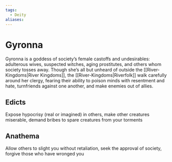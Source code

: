```yaml
---
tags:
  - Deity
aliases:
---
```

# Gyronna
Gyronna is a goddess of society’s female castoffs and undesirables: adulterous wives, suspected witches, aging prostitutes, and others whom society tosses away. Though she’s all but unheard of outside the [[River-Kingdoms|River Kingdoms]], the [[River-Kingdoms|Riverfolk]] walk carefully around her clergy, fearing their ability to poison minds with resentment and hate, turnfriends against one another, and make enemies out of allies.

## Edicts  
Expose hypocrisy (real or imagined) in others, make other creatures miserable, demand bribes to  spare creatures from your torments
## Anathema  
Allow others to slight you without retaliation, seek the approval of society, forgive those who have wronged you